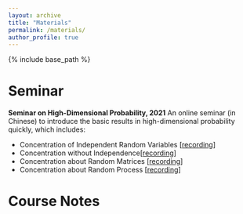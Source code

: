 ```yaml
---
layout: archive
title: "Materials"
permalink: /materials/
author_profile: true
---
```


{% include base_path %}

Seminar
=======================
**Seminar on High-Dimensional Probability, 2021**
An online seminar (in Chinese) to introduce the basic results in high-dimensional probability quickly, which includes:
* Concentration of Independent Random Variables [[recording](https://www.bilibili.com/video/BV1ey4y187xN/)]
* Concentration without Independence[[recording](https://www.bilibili.com/video/BV1vv411h7TJ/)]
* Concentration about Random Matrices [[recording](https://www.bilibili.com/video/BV1qf4y147Q9/)]
* Concentration about Random Process [[recording](https://www.bilibili.com/video/BV1hN411Q7h1/)]


Course Notes
=======================